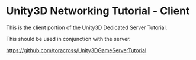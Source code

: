 # Unity3D Networking Tutorial - Client

This is the client portion of the Unity3D Dedicated Server Tutorial.

This should be used in conjunction with the server.

https://github.com/toracross/Unity3DGameServerTutorial
